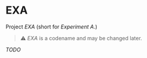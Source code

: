 
# EXA
Project *EXA* (short for *Experiment A*.)
> ⚠️ *EXA* is a codename and may be changed later.

*TODO*